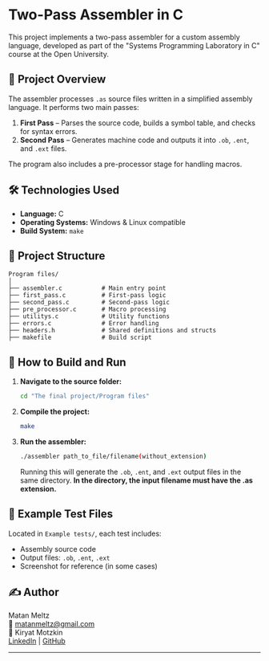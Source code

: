 # Two-Pass Assembler in C

This project implements a two-pass assembler for a custom assembly language, developed as part of the "Systems Programming Laboratory in C" course at the Open University.

## 📌 Project Overview

The assembler processes `.as` source files written in a simplified assembly language. It performs two main passes:
1. **First Pass** – Parses the source code, builds a symbol table, and checks for syntax errors.
2. **Second Pass** – Generates machine code and outputs it into `.ob`, `.ent`, and `.ext` files.

The program also includes a pre-processor stage for handling macros.

## 🛠️ Technologies Used

- **Language:** C
- **Operating Systems:** Windows & Linux compatible
- **Build System:** `make`

## 📁 Project Structure

```
Program files/
│
├── assembler.c           # Main entry point
├── first_pass.c          # First-pass logic
├── second_pass.c         # Second-pass logic
├── pre_processor.c       # Macro processing
├── utilitys.c            # Utility functions
├── errors.c              # Error handling
├── headers.h             # Shared definitions and structs
├── makefile              # Build script
```


## 🔧 How to Build and Run

1. **Navigate to the source folder:**
   ```bash
   cd "The final project/Program files"
   ```

2. **Compile the project:**
   ```bash
   make
   ```

3. **Run the assembler:**
   ```bash
   ./assembler path_to_file/filename(without_extension)
   ```

   Running this will generate the `.ob`, `.ent`, and `.ext` output files in the same directory.
   **In the directory, the input filename must have the .as extension.**

## 📂 Example Test Files

Located in `Example tests/`, each test includes:
- Assembly source code
- Output files: `.ob`, `.ent`, `.ext`
- Screenshot for reference (in some cases)

## ✍️ Author

Matan Meltz  
📧 matanmeltz@gmail.com  
📍 Kiryat Motzkin  
[LinkedIn](<https://www.linkedin.com/in/matan-meltz-03134521a?lipi=urn%3Ali%3Apage%3Ad_flagship3_profile_view_base_contact_details%3BElsf7pjSQyysrYCL6drx3A%3D%3D>) | [GitHub](<https://github.com/matanmeltz>)

---

